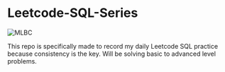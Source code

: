 # Leetcode-SQL-Series

<img src ="https://miro.medium.com/v2/resize:fit:1200/1*6QhOmmibGlH1_M1Vi7ipww.png" alt="MLBC">

This repo is specifically made to record my daily Leetcode SQL practice because consistency is the key. Will be solving basic to advanced level problems. 

